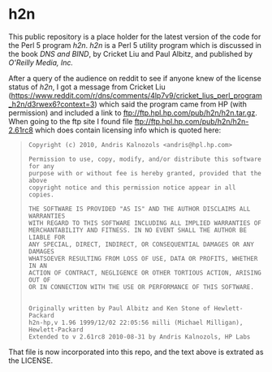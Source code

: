 # h2n

This public repository is a place holder for the latest version of the
code for the Perl 5 program *h2n*.  *h2n* is a Perl 5 utility program
which is discussed in the book *DNS and BIND*, by Cricket Liu and Paul
Albitz, and published by *O'Reilly Media, Inc.*

After a query of the audience on reddit to see if anyone knew of the
license status of *h2n*, I got a message from Cricket Liu
(<https://www.reddit.com/r/dns/comments/4lp7v9/cricket_lius_perl_program_h2n/d3rwex6?context=3>)
which said the program came from HP (with permission) and included a
link to <ftp://ftp.hpl.hp.com/pub/h2n/h2n.tar.gz>.  When going to the
ftp site I found file <ftp://ftp.hpl.hp.com/pub/h2n/h2n-2.61rc8> which
does contain licensing info which is quoted here:

>     Copyright (c) 2010, Andris Kalnozols <andris@hpl.hp.com>
>
>     Permission to use, copy, modify, and/or distribute this software for any
>     purpose with or without fee is hereby granted, provided that the above
>     copyright notice and this permission notice appear in all copies.
>
>     THE SOFTWARE IS PROVIDED "AS IS" AND THE AUTHOR DISCLAIMS ALL WARRANTIES
>     WITH REGARD TO THIS SOFTWARE INCLUDING ALL IMPLIED WARRANTIES OF
>     MERCHANTABILITY AND FITNESS. IN NO EVENT SHALL THE AUTHOR BE LIABLE FOR
>     ANY SPECIAL, DIRECT, INDIRECT, OR CONSEQUENTIAL DAMAGES OR ANY DAMAGES
>     WHATSOEVER RESULTING FROM LOSS OF USE, DATA OR PROFITS, WHETHER IN AN
>     ACTION OF CONTRACT, NEGLIGENCE OR OTHER TORTIOUS ACTION, ARISING OUT OF
>     OR IN CONNECTION WITH THE USE OR PERFORMANCE OF THIS SOFTWARE.
>
>
>     Originally written by Paul Albitz and Ken Stone of Hewlett-Packard
>     h2n-hp,v 1.96 1999/12/02 22:05:56 milli (Michael Milligan), Hewlett-Packard
>     Extended to v 2.61rc8 2010-08-31 by Andris Kalnozols, HP Labs

That file is now incorporated into this repo, and the text above is extrated as the LICENSE.
